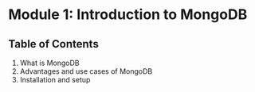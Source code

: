# Module 1: Introduction to MongoDB


## Table of Contents
1. What is MongoDB
2. Advantages and use cases of MongoDB
3. Installation and setup


